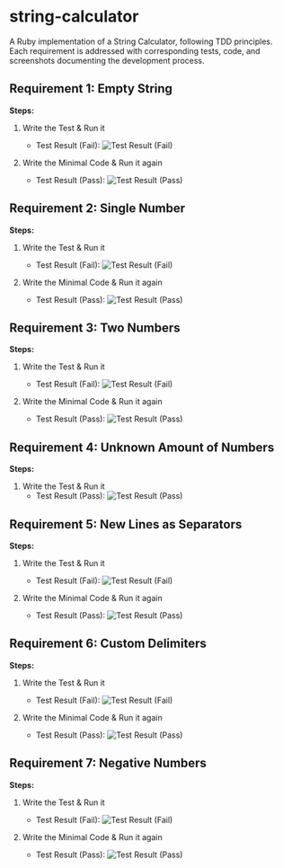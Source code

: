 # string-calculator
A Ruby implementation of a String Calculator, following TDD principles. Each requirement is addressed with corresponding tests, code, and screenshots documenting the development process.


## Requirement 1: Empty String

**Steps:**

1.  Write the Test & Run it
    * Test Result (Fail):
        ![Test Result (Fail)](screenshots/test_empty_string/failed.png)
        
2.  Write the Minimal Code & Run it again
    * Test Result (Pass):
        ![Test Result (Pass)](screenshots/test_empty_string/passed.png)

        
## Requirement 2: Single Number

**Steps:**

1.  Write the Test & Run it
    * Test Result (Fail):
        ![Test Result (Fail)](screenshots/test_single_number/failed.png)
        
2.  Write the Minimal Code & Run it again
    * Test Result (Pass):
        ![Test Result (Pass)](screenshots/test_single_number/passed.png)
        
        
## Requirement 3: Two Numbers

**Steps:**

1.  Write the Test & Run it
    * Test Result (Fail):
        ![Test Result (Fail)](screenshots/test_two_numbers/failed.png)
        
2.  Write the Minimal Code & Run it again
    * Test Result (Pass):
        ![Test Result (Pass)](screenshots/test_two_numbers/passed.png)


## Requirement 4: Unknown Amount of Numbers

**Steps:**

1.  Write the Test & Run it
    * Test Result (Pass):
        ![Test Result (Pass)](screenshots/test_unknown_amount_of_numbers/passed.png)
        
        
## Requirement 5: New Lines as Separators

**Steps:**

1.  Write the Test & Run it
    * Test Result (Fail):
        ![Test Result (Fail)](screenshots/test_new_lines_seperator/failed.png)
        
2.  Write the Minimal Code & Run it again
    * Test Result (Pass):
        ![Test Result (Pass)](screenshots/test_new_lines_seperator/passed.png)

      
## Requirement 6: Custom Delimiters

**Steps:**

1.  Write the Test & Run it
    * Test Result (Fail):
        ![Test Result (Fail)](screenshots/test_custom_delimiters/failed.png)
        
2.  Write the Minimal Code & Run it again
    * Test Result (Pass):
        ![Test Result (Pass)](screenshots/test_custom_delimiters/passed.png)


## Requirement 7: Negative Numbers

**Steps:**

1.  Write the Test & Run it
    * Test Result (Fail):
        ![Test Result (Fail)](screenshots/test_negative_numbers//failed.png)
        
2.  Write the Minimal Code & Run it again
    * Test Result (Pass):
        ![Test Result (Pass)](screenshots/test_negative_numbers//passed.png)
